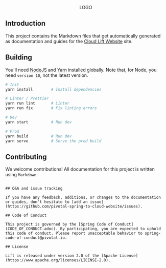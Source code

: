 <p align="center">
  LOGO
</p>

## Introduction

This project contains the Markdown files that get automatically generated as documentation and guides for the [Cloud Lift Website](https://cloudlift.sh/) site.

## Building

You'll need [NodeJS](https://nodejs.org/en/) and [Yarn](https://yarnpkg.com/en/) installed globally. Note that, for Node, you need `version 10`, not the latest version.

```bash
# Init
yarn install        # Install dependencies

# Linter / Prettier
yarn run lint       # Linter
yarn run fix        # Fix linting errors

# Dev
yarn start          # Run dev

# Prod
yarn build          # Run dev
yarn serve          # Serve the prod build
```

## Contributing

We welcome contributions!
All documentation for this project is written using `Markdown`.

```

## Q&A and issue tracking

If you have any feedback, additions, or changes to the documentation or guides, don't hesitate to [add an issue](https://github.com/pivotal-spring-to-cloud-website/issues).

## Code of Conduct

This project is governed by the [Spring Code of Conduct](CODE_OF_CONDUCT.adoc). By participating, you are expected to uphold this code of conduct. Please report unacceptable behavior to spring-code-of-conduct@pivotal.io.

## License

Lift is released under version 2.0 of the [Apache License](https://www.apache.org/licenses/LICENSE-2.0).
```
